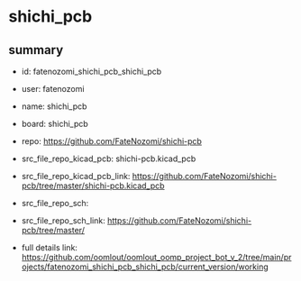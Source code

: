 # shichi_pcb
 
## summary 
* id: fatenozomi_shichi_pcb_shichi_pcb
* user: fatenozomi
* name: shichi_pcb
* board: shichi_pcb
* repo: https://github.com/FateNozomi/shichi-pcb
* src_file_repo_kicad_pcb: shichi-pcb.kicad_pcb
* src_file_repo_kicad_pcb_link: https://github.com/FateNozomi/shichi-pcb/tree/master/shichi-pcb.kicad_pcb


* src_file_repo_sch: 
* src_file_repo_sch_link: https://github.com/FateNozomi/shichi-pcb/tree/master/
* full details link: https://github.com/oomlout/oomlout_oomp_project_bot_v_2/tree/main/projects/fatenozomi_shichi_pcb_shichi_pcb/current_version/working  







